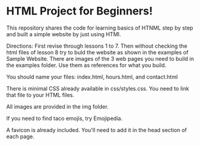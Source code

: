 # HTML Project for Beginners!

This repository shares the code for learning basics of HTNML step by step and built a simple website by just using HTMl.

Directions:
First revise through lessons 1 to 7. Then without checking the html files of lesson 8 try to buld the website as shown in the examples of Sample Website. 
There are images of the 3 web pages you need to build in the examples folder. Use them as references for what you build.

You should name your files: index.html, hours.html, and contact.html

There is minimal CSS already available in css/styles.css. You need to link that file to your HTML files.

All images are provided in the img folder.

If you need to find taco emojis, try Emojipedia.

A favicon is already included. You'll need to add it in the head section of each page.

